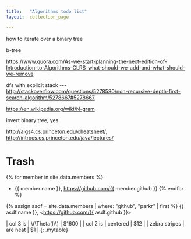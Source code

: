 ```yaml
---
title:   "Algorithms todo list"
layout:  collection_page

---
```


how to iterate over a binary tree

b-tree

https://www.quora.com/As-we-start-planning-the-next-edition-of-Introduction-to-Algorithms-CLRS-what-should-we-add-and-what-should-we-remove

dfs with explicit stack --- http://stackoverflow.com/questions/5278580/non-recursive-depth-first-search-algorithm/5278667#5278667

https://en.wikipedia.org/wiki/N-gram

invert binary tree, yes

<http://algs4.cs.princeton.edu/cheatsheet/>, <http://introcs.cs.princeton.edu/java/lectures/>






# Trash


{% for member in site.data.members %}
- {{ member.name }}, https://github.com/{{ member.github }}
{% endfor %}

{% assign asdf = site.data.members | where: "github", "parkr" | first %}
{{ asdf.name }}, <https://github.com/{{ asdf.github }}>

| col 3 is      | \\(\Theta(l)\\) | $1600  |
| col 2 is      | centered        | $12    |
| zebra stripes | are neat        | $1     |
{: .mytable}


